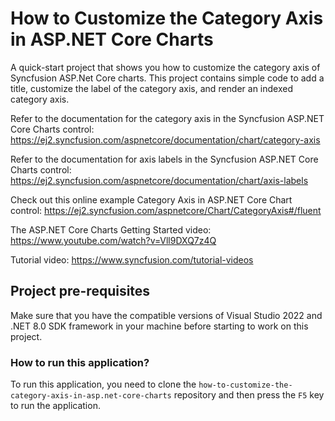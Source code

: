 # How to Customize the Category Axis in ASP.NET Core Charts

A quick-start project that shows you how to customize the category axis of Syncfusion ASP.Net Core charts. This project contains simple code to add a title, customize the label of the category axis, and render an indexed category axis.

Refer to the documentation for the category axis in the Syncfusion ASP.NET Core Charts control: 
https://ej2.syncfusion.com/aspnetcore/documentation/chart/category-axis

Refer to the documentation for axis labels in the Syncfusion ASP.NET Core Charts control: 
https://ej2.syncfusion.com/aspnetcore/documentation/chart/axis-labels 

Check out this online example Category Axis in ASP.NET Core Chart control:
https://ej2.syncfusion.com/aspnetcore/Chart/CategoryAxis#/fluent

The ASP.NET Core Charts Getting Started video: 
https://www.youtube.com/watch?v=Vll9DXQ7z4Q 

Tutorial video: https://www.syncfusion.com/tutorial-videos  

## Project pre-requisites

Make sure that you have the compatible versions of Visual Studio 2022 and .NET 8.0 SDK framework in your machine before starting to work on this project.

### How to run this application?

To run this application, you need to clone the `how-to-customize-the-category-axis-in-asp.net-core-charts` repository and then press the `F5` key to run the application.